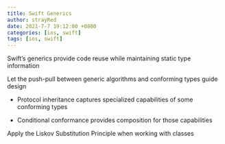 ```yaml
---
title: Swift Generics
author: strayRed
date: 2021-7-7 19:12:00 +0800
categories: [ios, swift]
tags: [ios, swift]
---
```


Swift’s generics provide code reuse while maintaining static type information 

Let the push-pull between generic algorithms and conforming types guide design 

- Protocol inheritance captures specialized capabilities of some conforming types

- Conditional conformance provides composition for those capabilities 

Apply the Liskov Substitution Principle when working with classes